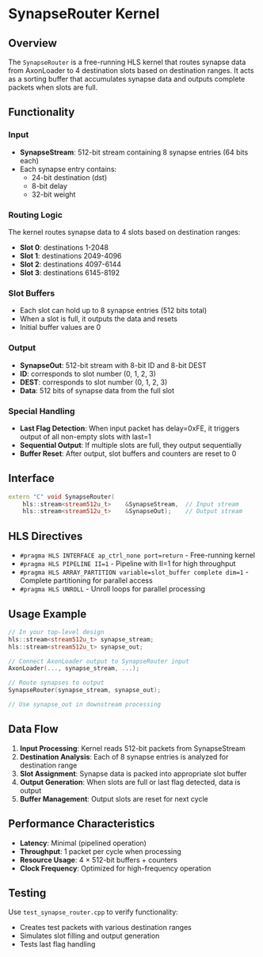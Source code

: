 # SynapseRouter Kernel

## Overview
The `SynapseRouter` is a free-running HLS kernel that routes synapse data from AxonLoader to 4 destination slots based on destination ranges. It acts as a sorting buffer that accumulates synapse data and outputs complete packets when slots are full.

## Functionality

### Input
- **SynapseStream**: 512-bit stream containing 8 synapse entries (64 bits each)
- Each synapse entry contains:
  - 24-bit destination (dst)
  - 8-bit delay
  - 32-bit weight

### Routing Logic
The kernel routes synapse data to 4 slots based on destination ranges:
- **Slot 0**: destinations 1-2048
- **Slot 1**: destinations 2049-4096
- **Slot 2**: destinations 4097-6144
- **Slot 3**: destinations 6145-8192

### Slot Buffers
- Each slot can hold up to 8 synapse entries (512 bits total)
- When a slot is full, it outputs the data and resets
- Initial buffer values are 0

### Output
- **SynapseOut**: 512-bit stream with 8-bit ID and 8-bit DEST
- **ID**: corresponds to slot number (0, 1, 2, 3)
- **DEST**: corresponds to slot number (0, 1, 2, 3)
- **Data**: 512 bits of synapse data from the full slot

### Special Handling
- **Last Flag Detection**: When input packet has delay=0xFE, it triggers output of all non-empty slots with last=1
- **Sequential Output**: If multiple slots are full, they output sequentially
- **Buffer Reset**: After output, slot buffers and counters are reset to 0

## Interface
```cpp
extern "C" void SynapseRouter(
    hls::stream<stream512u_t>    &SynapseStream,  // Input stream
    hls::stream<stream512u_t>    &SynapseOut);    // Output stream
```

## HLS Directives
- `#pragma HLS INTERFACE ap_ctrl_none port=return` - Free-running kernel
- `#pragma HLS PIPELINE II=1` - Pipeline with II=1 for high throughput
- `#pragma HLS ARRAY_PARTITION variable=slot_buffer complete dim=1` - Complete partitioning for parallel access
- `#pragma HLS UNROLL` - Unroll loops for parallel processing

## Usage Example
```cpp
// In your top-level design
hls::stream<stream512u_t> synapse_stream;
hls::stream<stream512u_t> synapse_out;

// Connect AxonLoader output to SynapseRouter input
AxonLoader(..., synapse_stream, ...);

// Route synapses to output
SynapseRouter(synapse_stream, synapse_out);

// Use synapse_out in downstream processing
```

## Data Flow
1. **Input Processing**: Kernel reads 512-bit packets from SynapseStream
2. **Destination Analysis**: Each of 8 synapse entries is analyzed for destination range
3. **Slot Assignment**: Synapse data is packed into appropriate slot buffer
4. **Output Generation**: When slots are full or last flag detected, data is output
5. **Buffer Management**: Output slots are reset for next cycle

## Performance Characteristics
- **Latency**: Minimal (pipelined operation)
- **Throughput**: 1 packet per cycle when processing
- **Resource Usage**: 4 × 512-bit buffers + counters
- **Clock Frequency**: Optimized for high-frequency operation

## Testing
Use `test_synapse_router.cpp` to verify functionality:
- Creates test packets with various destination ranges
- Simulates slot filling and output generation
- Tests last flag handling
